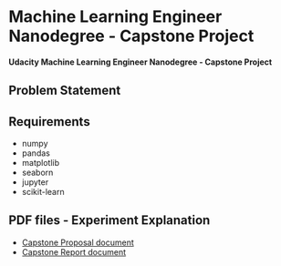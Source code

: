 # Machine Learning Engineer Nanodegree - Capstone Project

#### Udacity Machine Learning Engineer Nanodegree - Capstone Project

## Problem Statement

## Requirements

* numpy
* pandas
* matplotlib
* seaborn
* jupyter
* scikit-learn

## PDF files - Experiment Explanation
* [Capstone Proposal document](https://github.com/viniciusdoss/ml-nandodegree-capstone-project/blob/master/pdf/Proposal.pdf)
* [Capstone Report document](https://github.com/viniciusdoss/ml-nandodegree-capstone-project/blob/master/pdf/Report.pdf)

